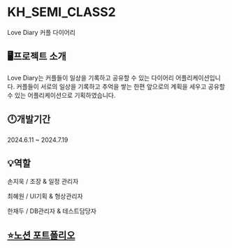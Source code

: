 # KH_SEMI_CLASS2
Love Diary 커플 다이어리

## 🖥️프로젝트 소개
Love Diary는 커플들이 일상을 기록하고 공유할 수 있는 다이어리 어플리케이션입니다.
커플들이 서로의 일상을 기록하고 추억을 쌓는 한편 앞으로의 계획을 세우고 공유할 수 있는 어플리케이션으로 기획하였습니다.


## 🕛개발기간
2024.6.11 ~ 2024.7.19

## 💡역할
손지욱 / 조장 & 일정 관리자


최혜원 / UI기획 & 형상관리자


한재두 / DB관리자 & 테스트담당자

## [⭐노션 포트폴리오](https://mint-passenger-741.notion.site/Love-Diary-b474de9b2729405c94580b422b9dcf6f?pvs=4)
